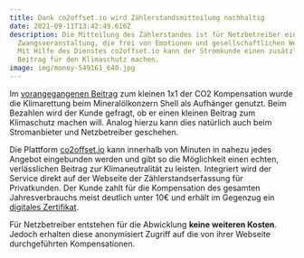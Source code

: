 ```yaml
---
title: Dank co2offset.io wird Zählerstandsmitteilung nachhaltig
date: 2021-09-11T13:42:49.616Z
description: Die Mitteilung des Zählerstandes ist für Netzbetreiber eine
  Zwangsveranstaltung, die frei von Emotionen und gesellschaftlichen Werten ist.
  Mit Hilfe des Dienstes co2offset.io kann der Stromkunde einen zusätzlichen
  Beitrag für den Klimaschutz machen.
image: img/money-549161_640.jpg
---
```

Im [vorangegangenen Beitrag](https://corrently.de/post/das-kleine-1x1-des-co2-handels/) zum kleinen 1x1 der CO2 Kompensation wurde die Klimarettung beim Mineralölkonzern Shell als Aufhänger genutzt. Beim Bezahlen wird der Kunde gefragt, ob er einen kleinen Beitrag zum Klimaschutz machen will. Analog hierzu  kann dies natürlich auch beim Stromanbieter und Netzbetreiber geschehen. 

Die Plattform [co2offset.io](https://co2offset.io/) kann innerhalb von Minuten in nahezu jedes Angebot eingebunden werden und gibt so die Möglichkeit einen echten, verlässlichen Beitrag zur Klimaneutralität zu leisten. Integriert wird der Service direkt auf der Webseite der Zählerstandserfassung für Privatkunden. Der Kunde zahlt für die Kompensation des gesamten Jahresverbrauchs meist deutlich unter 10€ und erhält im Gegenzug ein [digitales Zertifikat](https://corrently.de/post/digitale-identit%C3%A4t-co2-zertifikat/).

Für Netzbetreiber entstehen für die Abwicklung **keine weiteren Kosten**. Jedoch erhalten diese anonymisiert Zugriff auf die von ihrer Webseite durchgeführten Kompensationen.